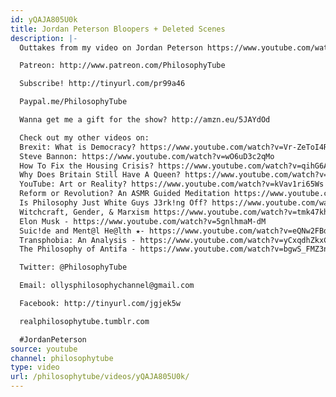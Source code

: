 ```yaml
---
id: yQAJA805U0k
title: Jordan Peterson Bloopers + Deleted Scenes
description: |-
  Outtakes from my video on Jordan Peterson https://www.youtube.com/watch?v=SEMB1Ky2n1E

  Patreon: http://www.patreon.com/PhilosophyTube

  Subscribe! http://tinyurl.com/pr99a46

  Paypal.me/PhilosophyTube

  Wanna get me a gift for the show? http://amzn.eu/5JAYdOd

  Check out my other videos on:
  Brexit: What is Democracy? https://www.youtube.com/watch?v=Vr-ZeToI4R8
  Steve Bannon: https://www.youtube.com/watch?v=wO6uD3c2qMo
  How To Fix the Housing Crisis? https://www.youtube.com/watch?v=qihG6AGjkRk
  Why Does Britain Still Have A Queen? https://www.youtube.com/watch?v=x2W7P3wGBI8
  YouTube: Art or Reality? https://www.youtube.com/watch?v=kVav1ri65Ws
  Reform or Revolution? An ASMR Guided Meditation https://www.youtube.com/watch?v=TxAsNEGcgq0
  Is Philosophy Just White Guys J3rk!ng Off? https://www.youtube.com/watch?v=weiz9wbIcGQ
  Witchcraft, Gender, & Marxism https://www.youtube.com/watch?v=tmk47kh7fiE
  Elon Musk - https://www.youtube.com/watch?v=5gnlhmaM-dM
  Suic!de and Ment@l He@lth ★- https://www.youtube.com/watch?v=eQNw2FBdpyE
  Transphobia: An Analysis - https://www.youtube.com/watch?v=yCxqdhZkxCo
  The Philosophy of Antifa - https://www.youtube.com/watch?v=bgwS_FMZ3nQ

  Twitter: @PhilosophyTube

  Email: ollysphilosophychannel@gmail.com

  Facebook: http://tinyurl.com/jgjek5w

  realphilosophytube.tumblr.com

  #JordanPeterson
source: youtube
channel: philosophytube
type: video
url: /philosophytube/videos/yQAJA805U0k/
---
```

